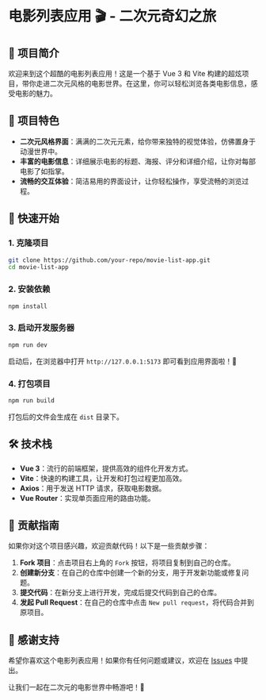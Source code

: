 # 电影列表应用 🎬 - 二次元奇幻之旅

## 🌟 项目简介
欢迎来到这个超酷的电影列表应用！这是一个基于 Vue 3 和 Vite 构建的超炫项目，带你走进二次元风格的电影世界。在这里，你可以轻松浏览各类电影信息，感受电影的魅力。

## 🌈 项目特色
- **二次元风格界面**：满满的二次元元素，给你带来独特的视觉体验，仿佛置身于动漫世界中。
- **丰富的电影信息**：详细展示电影的标题、海报、评分和详细介绍，让你对每部电影了如指掌。
- **流畅的交互体验**：简洁易用的界面设计，让你轻松操作，享受流畅的浏览过程。

## 🚀 快速开始
### 1. 克隆项目
```bash
git clone https://github.com/your-repo/movie-list-app.git
cd movie-list-app
```

### 2. 安装依赖
```bash
npm install
```

### 3. 启动开发服务器
```bash
npm run dev
```
启动后，在浏览器中打开 `http://127.0.0.1:5173` 即可看到应用界面啦！🎉

### 4. 打包项目
```bash
npm run build
```
打包后的文件会生成在 `dist` 目录下。

## 🛠 技术栈
- **Vue 3**：流行的前端框架，提供高效的组件化开发方式。
- **Vite**：快速的构建工具，让开发和打包过程更加高效。
- **Axios**：用于发送 HTTP 请求，获取电影数据。
- **Vue Router**：实现单页面应用的路由功能。



## 🤝 贡献指南
如果你对这个项目感兴趣，欢迎贡献代码！以下是一些贡献步骤：
1. **Fork 项目**：点击项目右上角的 `Fork` 按钮，将项目复制到自己的仓库。
2. **创建新分支**：在自己的仓库中创建一个新的分支，用于开发新功能或修复问题。
3. **提交代码**：在新分支上进行开发，完成后提交代码到自己的仓库。
4. **发起 Pull Request**：在自己的仓库中点击 `New pull request`，将代码合并到原项目。



## 💖 感谢支持
希望你喜欢这个电影列表应用！如果你有任何问题或建议，欢迎在 [Issues](https://github.com/your-repo/movie-list-app/issues) 中提出。

让我们一起在二次元的电影世界中畅游吧！🎊